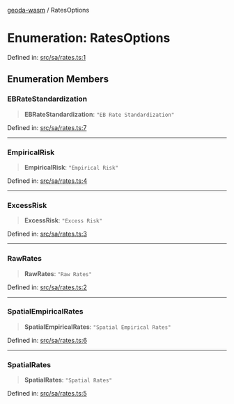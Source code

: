[geoda-wasm](../globals.md) / RatesOptions

# Enumeration: RatesOptions

Defined in: [src/sa/rates.ts:1](https://github.com/GeoDaCenter/geoda-lib/blob/92ce80b2e81e5a6276ad0890a9a8fe638734b201/src/js/src/sa/rates.ts#L1)

## Enumeration Members

### EBRateStandardization

> **EBRateStandardization**: `"EB Rate Standardization"`

Defined in: [src/sa/rates.ts:7](https://github.com/GeoDaCenter/geoda-lib/blob/92ce80b2e81e5a6276ad0890a9a8fe638734b201/src/js/src/sa/rates.ts#L7)

***

### EmpiricalRisk

> **EmpiricalRisk**: `"Empirical Risk"`

Defined in: [src/sa/rates.ts:4](https://github.com/GeoDaCenter/geoda-lib/blob/92ce80b2e81e5a6276ad0890a9a8fe638734b201/src/js/src/sa/rates.ts#L4)

***

### ExcessRisk

> **ExcessRisk**: `"Excess Risk"`

Defined in: [src/sa/rates.ts:3](https://github.com/GeoDaCenter/geoda-lib/blob/92ce80b2e81e5a6276ad0890a9a8fe638734b201/src/js/src/sa/rates.ts#L3)

***

### RawRates

> **RawRates**: `"Raw Rates"`

Defined in: [src/sa/rates.ts:2](https://github.com/GeoDaCenter/geoda-lib/blob/92ce80b2e81e5a6276ad0890a9a8fe638734b201/src/js/src/sa/rates.ts#L2)

***

### SpatialEmpiricalRates

> **SpatialEmpiricalRates**: `"Spatial Empirical Rates"`

Defined in: [src/sa/rates.ts:6](https://github.com/GeoDaCenter/geoda-lib/blob/92ce80b2e81e5a6276ad0890a9a8fe638734b201/src/js/src/sa/rates.ts#L6)

***

### SpatialRates

> **SpatialRates**: `"Spatial Rates"`

Defined in: [src/sa/rates.ts:5](https://github.com/GeoDaCenter/geoda-lib/blob/92ce80b2e81e5a6276ad0890a9a8fe638734b201/src/js/src/sa/rates.ts#L5)
